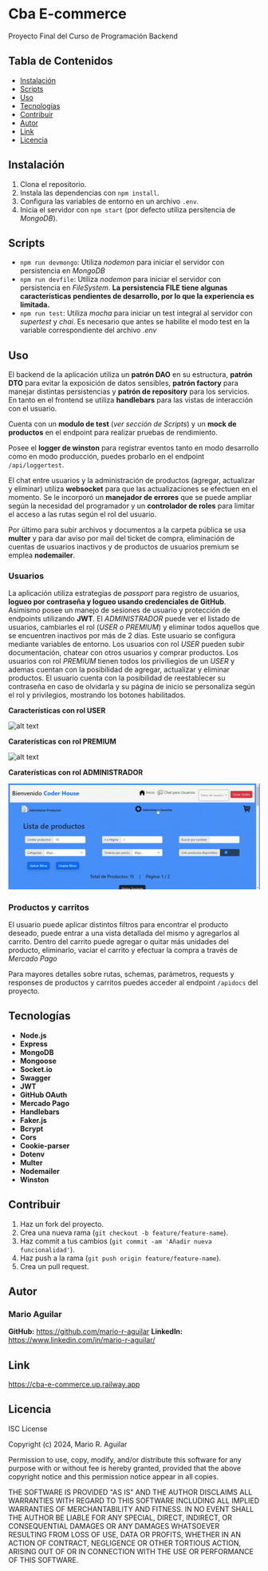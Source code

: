 # Cba E-commerce

Proyecto Final del Curso de Programación Backend

## Tabla de Contenidos

-  [Instalación](#instalación)
-  [Scripts](#scripts)
-  [Uso](#uso)
-  [Tecnologías](#tecnologías)
-  [Contribuir](#contribuir)
-  [Autor](#autor)
-  [Link](#link)
-  [Licencia](#licencia)

## Instalación

1. Clona el repositorio.
2. Instala las dependencias con `npm install`.
3. Configura las variables de entorno en un archivo `.env`.
4. Inicia el servidor con `npm start` (por defecto utiliza persitencia de _MongoDB_).

## Scripts

-  `npm run devmongo`: Utiliza _nodemon_ para iniciar el servidor con persistencia en _MongoDB_
-  `npm run devfile`: Utiliza _nodemon_ para iniciar el servidor con persistencia en _FileSystem_.
   **La persistencia FILE tiene algunas características pendientes de desarrollo, por lo que la experiencia es limitada.**
-  `npm run test`: Utiliza _mocha_ para iniciar un test integral al servidor con _supertest_ y _chai_.
   Es necesario que antes se habilite el modo test en la variable correspondiente del archivo _.env_

## Uso

El backend de la aplicación utiliza un **patrón DAO** en su estructura, **patrón DTO** para evitar la exposición de datos sensibles, **patrón factory** para manejar distintas persistencias y **patrón de repository** para los servicios.
En tanto en el frontend se utiliza **handlebars** para las vistas de interacción con el usuario.

Cuenta con un **modulo de test** (_ver sección de Scripts_) y un **mock de productos** en el endpoint para realizar pruebas de rendimiento.

Posee el **logger de winston** para registrar eventos tanto en modo desarrollo como en modo producción, puedes probarlo en el endpoint `/api/loggertest`.

El chat entre usuarios y la administración de productos (agregar, actualizar y eliminar) utiliza **websocket** para que las actualizaciones se efectuen en el momento. Se le incorporó un **manejador de errores** que se puede ampliar según la necesidad del programador y un **controlador de roles** para limitar el acceso a las rutas según el rol del usuario.

Por último para subir archivos y documentos a la carpeta pública se usa **multer** y para dar aviso por mail del ticket de compra, eliminación de cuentas de usuarios inactivos y de productos de usuarios premium se emplea **nodemailer**.

### Usuarios

La aplicación utiliza estrategias de _passport_ para registro de usuarios, **logueo por contraseña y logueo usando credenciales de GitHub**. Asimismo posee un manejo de sesiones de usuario y protección de endpoints utilizando **JWT**.
El _ADMINISTRADOR_ puede ver el listado de usuarios, cambiarles el rol (_USER o PREMIUM_) y eliminar todos aquellos que se encuentren inactivos por más de 2 días. Este usuario se configura mediante variables de entorno.
Los usuarios con rol _USER_ pueden subir documentación, chatear con otros usuarios y comprar productos.
Los usuarios con rol _PREMIUM_ tienen todos los priviliegios de un _USER_ y ademas cuentan con la posibilidad de agregar, actualizar y eliminar productos.
El usuario cuenta con la posibilidad de reestablecer su contraseña en caso de olvidarla y su página de inicio se personaliza según el rol y privilegios, mostrando los botones habilitados.

**Características con rol USER**

![alt text](./src/public/img/readme_user.gif)

**Caraterísticas con rol PREMIUM**

![alt text](./src/public/img/readme_premium.gif)

**Caraterísticas con rol ADMINISTRADOR**

![alt text](./src/public/img/readme_administrador.gif)

### Productos y carritos

El usuario puede aplicar distintos filtros para encontrar el producto deseado, puede entrar a una vista detallada del mismo y agregarlos al carrito.
Dentro del carrito puede agregar o quitar más unidades del producto, eliminarlo, vaciar el carrito y efectuar la compra a través de _Mercado Pago_

Para mayores detalles sobre rutas, schemas, parámetros, requests y responses de productos y carritos puedes acceder al endpoint `/apidocs` del proyecto.

## Tecnologías

-  **Node.js**
-  **Express**
-  **MongoDB**
-  **Mongoose**
-  **Socket.io**
-  **Swagger**
-  **JWT**
-  **GitHub OAuth**
-  **Mercado Pago**
-  **Handlebars**
-  **Faker.js**
-  **Bcrypt**
-  **Cors**
-  **Cookie-parser**
-  **Dotenv**
-  **Multer**
-  **Nodemailer**
-  **Winston**

## Contribuir

1. Haz un fork del proyecto.
2. Crea una nueva rama (`git checkout -b feature/feature-name`).
3. Haz commit a tus cambios (`git commit -am 'Añadir nueva funcionalidad'`).
4. Haz push a la rama (`git push origin feature/feature-name`).
5. Crea un pull request.

## Autor

### Mario Aguilar

**GitHub:** https://github.com/mario-r-aguilar
**LinkedIn:** https://www.linkedin.com/in/mario-r-aguilar/

## Link

https://cba-e-commerce.up.railway.app

## Licencia

ISC License

Copyright (c) 2024, Mario R. Aguilar

Permission to use, copy, modify, and/or distribute this software for any purpose with or without fee is hereby granted, provided that the above copyright notice and this permission notice appear in all copies.

THE SOFTWARE IS PROVIDED "AS IS" AND THE AUTHOR DISCLAIMS ALL WARRANTIES WITH REGARD TO THIS SOFTWARE INCLUDING ALL IMPLIED WARRANTIES OF MERCHANTABILITY AND FITNESS. IN NO EVENT SHALL THE AUTHOR BE LIABLE FOR ANY SPECIAL, DIRECT, INDIRECT, OR CONSEQUENTIAL DAMAGES OR ANY DAMAGES WHATSOEVER RESULTING FROM LOSS OF USE, DATA OR PROFITS, WHETHER IN AN ACTION OF CONTRACT, NEGLIGENCE OR OTHER TORTIOUS ACTION, ARISING OUT OF OR IN CONNECTION WITH THE USE OR PERFORMANCE OF THIS SOFTWARE.
